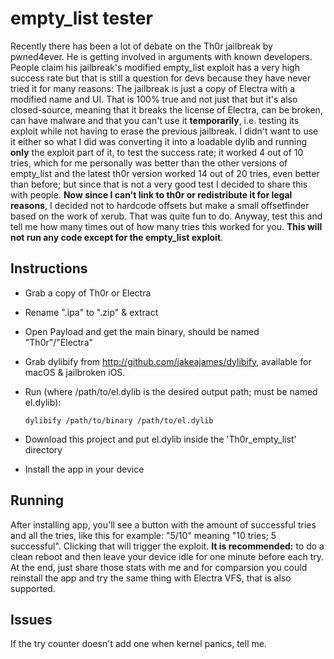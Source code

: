 # empty_list tester

Recently there has been a lot of debate on the Th0r jailbreak by pwned4ever. He is getting involved in arguments with known developers. People claim his jailbreak's modified empty_list exploit has a very high success rate but that is still a question for devs because they have never tried it for many reasons: The jailbreak is just a copy of Electra with a modified name and UI. That is 100% true and not just that but it's also closed-source, meaning that it breaks the license of Electra, can be broken, can have malware and that you can't use it **temporarily**, i.e. testing its exploit while not having to erase the previous jailbreak. I didn't want to use it either so what I did was converting it into a loadable dylib and running **only** the exploit part of it, to test the success rate; it worked 4 out of 10 tries, which for me personally was better than the other versions of empty_list and the latest th0r version worked 14 out of 20 tries, even better than before; but since that is not a very good test I decided to share this with people. **Now since I can't link to th0r or redistribute it for legal reasons**, I decided not to hardcode offsets but make a small offsetfinder based on the work of xerub. That was quite fun to do. Anyway, test this and tell me how many times out of how many tries this worked for you. **This will not run any code except for the empty_list exploit**.

## Instructions
- Grab a copy of Th0r or Electra
- Rename ".ipa" to ".zip" & extract
- Open Payload and get the main binary, should be named "Th0r"/"Electra"
- Grab dylibify from http://github.com/jakeajames/dylibify, available for macOS & jailbroken iOS.
- Run (where /path/to/el.dylib is the desired output path; must be named el.dylib):

      dylibify /path/to/binary /path/to/el.dylib
- Download this project and put el.dylib inside the 'Th0r_empty_list' directory
- Install the app in your device

## Running

After installing app, you'll see a button with the amount of successful tries and all the tries, like this for example: "5/10" meaning "10 tries; 5 successful". Clicking that will trigger the exploit. **It is recommended:** to do a clean reboot and then leave your device idle for one minute before each try. At the end, just share those stats with me and for comparsion you could reinstall the app and try the same thing with Electra VFS, that is also supported.

## Issues
If the try counter doesn't add one when kernel panics, tell me.
